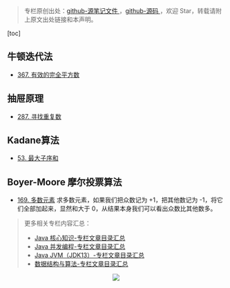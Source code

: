 > 专栏原创出处：[github-源笔记文件 ](https://github.com/GourdErwa/review-notes) ，[github-源码 ](https://github.com/GourdErwa/leetcode)，欢迎 Star，转载请附上原文出处链接和本声明。

[toc]

## 牛顿迭代法
- [367. 有效的完全平方数](https://leetcode-cn.com/problems/valid-perfect-square/)

## 抽屉原理
- [287. 寻找重复数](https://leetcode-cn.com/problems/find-the-duplicate-number/)

## Kadane算法
- [53. 最大子序和](https://leetcode-cn.com/problems/maximum-subarray/)

## Boyer-Moore 摩尔投票算法
- [169. 多数元素](https://leetcode-cn.com/problems/majority-element/) 求多数元素，如果我们把众数记为 +1，把其他数记为 -1，将它们全部加起来，显然和大于 0，从结果本身我们可以看出众数比其他数多。

> 更多相关专栏内容汇总：
>- [Java 核心知识-专栏文章目录汇总 ](https://gourderwa.blog.csdn.net/article/details/104020339)
>- [Java 并发编程-专栏文章目录汇总 ](https://blog.csdn.net/xiaohulunb/article/details/103594468)
>- [Java JVM（JDK13）-专栏文章目录汇总 ](https://blog.csdn.net/xiaohulunb/article/details/103828570)
>- [数据结构与算法-专栏文章目录汇总 ](https://blog.csdn.net/xiaohulunb/article/details/104368031)

<div align="center">
    <img src="https://blog-review-notes.oss-cn-beijing.aliyuncs.com/gourderwa.footer.jpeg">
</div>